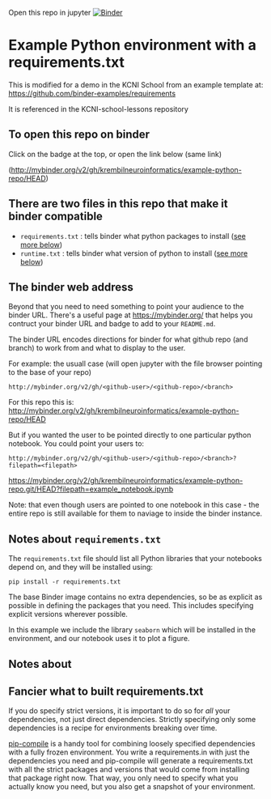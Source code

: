 Open this repo in jupyter [![Binder](http://mybinder.org/badge_logo.svg)](http://mybinder.org/v2/gh/krembilneuroinformatics/example-python-repo/HEAD)

# Example Python environment with a requirements.txt

This is modified for a demo in the KCNI School from an example template at: https://github.com/binder-examples/requirements

It is referenced in the KCNI-school-lessons repository

## To open this repo on binder 

Click on the badge at the top, or open the link below (same link)

(http://mybinder.org/v2/gh/krembilneuroinformatics/example-python-repo/HEAD)

## There are two files in this repo that make it binder compatible

- `requirements.txt` : tells binder what python packages to install ([see more below](#notes-about-requirementstxt))
- `runtime.txt` : tells binder what version of python to install ([see more below](#notes-about))

## The binder web address

Beyond that you need to need something to point your audience to the binder URL. There's a useful page at https://mybinder.org/ that helps you contruct your binder URL and badge to add to your `README.md`.

The binder URL encodes directions for binder for what github repo (and branch) to work from and what to display to the user.

For example: the usuall case (will open jupyter with the file browser pointing to the base of your repo)

```
http://mybinder.org/v2/gh/<github-user>/<github-repo>/<branch>
```
For this repo this is: http://mybinder.org/v2/gh/krembilneuroinformatics/example-python-repo/HEAD

But if you wanted the user to be pointed directly to one particular python notebook. You could point your users to:

```
http://mybinder.org/v2/gh/<github-user>/<github-repo>/<branch>?filepath=<filepath>
```

https://mybinder.org/v2/gh/krembilneuroinformatics/example-python-repo.git/HEAD?filepath=example_notebook.ipynb

Note: that even though users are pointed to one notebook in this case - the entire repo is still available for them to naviage to inside the binder instance.

## Notes about `requirements.txt`

The `requirements.txt` file should list all Python libraries that your notebooks
depend on, and they will be installed using:

```
pip install -r requirements.txt
```

The base Binder image contains no extra dependencies, so be as
explicit as possible in defining the packages that you need. This includes
specifying explicit versions wherever possible.

In this example we include the library `seaborn` which will be installed in
the environment, and our notebook uses it to plot a figure.

## Notes about 

## Fancier what to built requirements.txt

If you do specify strict versions, it is important to do so for *all*
your dependencies, not just direct dependencies.
Strictly specifying only some dependencies is a recipe for environments
breaking over time.

[pip-compile](https://github.com/jazzband/pip-tools/) is a handy
tool for combining loosely specified dependencies with a fully frozen environment.
You write a requirements.in with just the dependencies you need
and pip-compile will generate a requirements.txt with all the strict packages and versions that would come from installing that package right now.
That way, you only need to specify what you actually know you need,
but you also get a snapshot of your environment.
